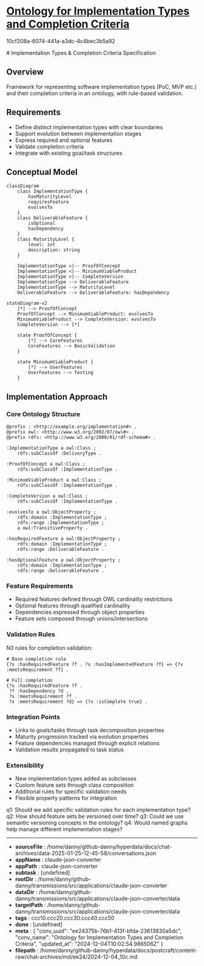 # [Ontology for Implementation Types and Completion Criteria](https://claude.ai/chat/ee24375b-76b1-413f-bfda-23613830a5dc)

10cf208a-6074-441a-a3dc-4c4bec3b5a92

 

<antArtifact identifier="implementation-types-spec" type="text/markdown" title="Implementation Types & Completion Criteria Specification">
# Implementation Types & Completion Criteria Specification

## Overview
Framework for representing software implementation types (PoC, MVP etc.) and their completion criteria in an ontology, with rule-based validation.

## Requirements
- Define distinct implementation types with clear boundaries 
- Support evolution between implementation stages
- Express required and optional features
- Validate completion criteria
- Integrate with existing goal/task structures

## Conceptual Model

```mermaid
classDiagram
    class ImplementationType {
        hasMaturityLevel
        requiresFeature
        evolvesTo
    }
    class DeliverableFeature {
        isOptional
        hasDependency
    }
    class MaturityLevel {
        level: int
        description: string
    }
    
    ImplementationType <|-- ProofOfConcept
    ImplementationType <|-- MinimumViableProduct 
    ImplementationType <|-- CompleteVersion
    ImplementationType --> DeliverableFeature
    ImplementationType --> MaturityLevel
    DeliverableFeature --> DeliverableFeature: hasDependency
```

```mermaid
stateDiagram-v2
    [*] --> ProofOfConcept
    ProofOfConcept --> MinimumViableProduct: evolvesTo
    MinimumViableProduct --> CompleteVersion: evolvesTo
    CompleteVersion --> [*]

    state ProofOfConcept {
        [*] --> CoreFeatures
        CoreFeatures --> BasicValidation
    }

    state MinimumViableProduct {
        [*] --> UserFeatures
        UserFeatures --> Testing
    }
```

## Implementation Approach

### Core Ontology Structure
```turtle
@prefix : <http://example.org/implementation#> .
@prefix owl: <http://www.w3.org/2002/07/owl#> .
@prefix rdfs: <http://www.w3.org/2000/01/rdf-schema#> .

:ImplementationType a owl:Class ;
    rdfs:subClassOf :DeliveryType .

:ProofOfConcept a owl:Class ;
    rdfs:subClassOf :ImplementationType .

:MinimumViableProduct a owl:Class ;
    rdfs:subClassOf :ImplementationType .

:CompleteVersion a owl:Class ;
    rdfs:subClassOf :ImplementationType .

:evolvesTo a owl:ObjectProperty ;
    rdfs:domain :ImplementationType ;
    rdfs:range :ImplementationType ;
    a owl:TransitiveProperty .

:hasRequiredFeature a owl:ObjectProperty ;
    rdfs:domain :ImplementationType ;
    rdfs:range :DeliverableFeature .

:hasOptionalFeature a owl:ObjectProperty ;
    rdfs:domain :ImplementationType ;
    rdfs:range :DeliverableFeature .
```

### Feature Requirements
- Required features defined through OWL cardinality restrictions
- Optional features through qualified cardinality 
- Dependencies expressed through object properties
- Feature sets composed through unions/intersections

### Validation Rules
N3 rules for completion validation:
```n3
# Base completion rule
{?x :hasRequiredFeature ?f . ?x :hasImplementedFeature ?f} => {?x :meetsRequirement ?f} .

# Full completion
{?x :hasRequiredFeature ?f . 
 ?f :hasDependency ?d .
 ?x :meetsRequirement ?f .
 ?x :meetsRequirement ?d} => {?x :isComplete true} .
```

### Integration Points
- Links to goals/tasks through task decomposition properties
- Maturity progression tracked via evolution properties
- Feature dependencies managed through explicit relations
- Validation results propagated to task status

### Extensibility
- New implementation types added as subclasses
- Custom feature sets through class composition
- Additional rules for specific validation needs
- Flexible property patterns for integration
</antArtifact>

q1: Should we add specific validation rules for each implementation type?
q2: How should feature sets be versioned over time?
q3: Could we use semantic versioning concepts in the ontology?
q4: Would named graphs help manage different implementation stages?

---

* **sourceFile** : /home/danny/github-danny/hyperdata/docs/chat-archives/data-2025-01-25-12-45-58/conversations.json
* **appName** : claude-json-converter
* **appPath** : claude-json-converter
* **subtask** : [undefined]
* **rootDir** : /home/danny/github-danny/transmissions/src/applications/claude-json-converter
* **dataDir** : /home/danny/github-danny/transmissions/src/applications/claude-json-converter/data
* **targetPath** : /home/danny/github-danny/transmissions/src/applications/claude-json-converter/data
* **tags** : ccc10.ccc20.ccc30.ccc40.ccc50
* **done** : [undefined]
* **meta** : {
  "conv_uuid": "ee24375b-76b1-413f-bfda-23613830a5dc",
  "conv_name": "Ontology for Implementation Types and Completion Criteria",
  "updated_at": "2024-12-04T10:02:54.986506Z"
}
* **filepath** : /home/danny/github-danny/hyperdata/docs/postcraft/content-raw/chat-archives/md/ee24/2024-12-04_10c.md